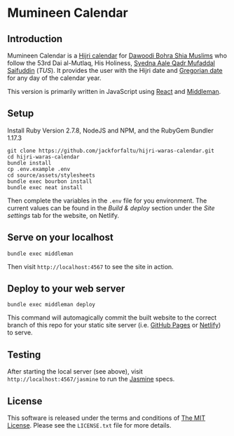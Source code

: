 # Mumineen Calendar

## Introduction

Mumineen Calendar is a [Hijri calendar] for [Dawoodi Bohra Shia Muslims] who
follow the 53rd Dai al-Mutlaq, His Holiness, [Syedna Aale Qadr Mufaddal
Saifuddin] (_TUS_). It provides the user with the Hijri date and [Gregorian date]
for any day of the calendar year.

This version is primarily written in JavaScript using [React] and [Middleman].

[Dawoodi Bohra Shia Muslims]: https://www.thedawoodibohras.com/
[Gregorian date]: http://en.wikipedia.org/wiki/Gregorian_calendar
[Hijri Calendar]: http://en.wikipedia.org/wiki/Islamic_calendar
[Middleman]: http://middlemanapp.com/
[React]: http://facebook.github.io/react/
[Ruby on Rails version]: https://github.com/mygulamali/mumineen_calendar
[Syedna Aale Qadr Mufaddal Saifuddin]: https://www.thedawoodibohras.com/about-the-bohras/the-dai-al-mutlaq/53rd-dai-al-mutlaq/

## Setup

Install Ruby Version 2.7.8, NodeJS and NPM, and the RubyGem Bundler 1.17.3

```shell
git clone https://github.com/jackforfaltu/hijri-waras-calendar.git
cd hijri-waras-calendar
bundle install
cp .env.example .env
cd source/assets/stylesheets
bundle exec bourbon install
bundle exec neat install
```

Then complete the variables in the `.env` file for you environment.  The current
values can be found in the _Build & deploy_ section under the _Site settings_
tab for the website, on Netlify.

## Serve on your localhost

`bundle exec middleman`

Then visit `http://localhost:4567` to see the site in action.

## Deploy to your web server

`bundle exec middleman deploy`

This command will automagically commit the built website to the correct branch
of this repo for your static site server (i.e. [GitHub Pages] or [Netlify])
to serve.

[Netlify]: https://www.netlify.com/ "Netlify"
[GitHub Pages]: https://pages.github.com/ "GitHub Pages"

## Testing

After starting the local server (see above), visit
`http://localhost:4567/jasmine` to run the [Jasmine] specs.

[Jasmine]: http://jasmine.github.io/

## License

This software is released under the terms and conditions of [The MIT License].
Please see the `LICENSE.txt` file for more details.

[The MIT License]: http://www.opensource.org/licenses/mit-license.php

